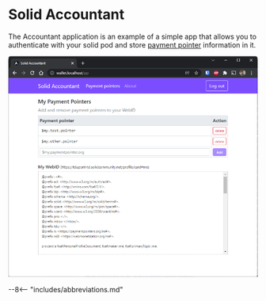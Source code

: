 # Solid Accountant

The Accountant application is an example of a simple app that allows you to authenticate with your solid pod and store [payment pointer](https://paymentpointers.org/) information in it.

![](/assets/img/accountant.png)

--8<-- "includes/abbreviations.md"